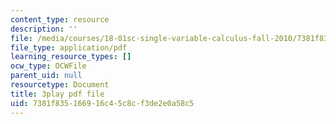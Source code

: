 ```yaml
---
content_type: resource
description: ''
file: /media/courses/18-01sc-single-variable-calculus-fall-2010/7381f835166916c45c8cf3de2e0a58c5_60VGKnYBpbg.pdf
file_type: application/pdf
learning_resource_types: []
ocw_type: OCWFile
parent_uid: null
resourcetype: Document
title: 3play pdf file
uid: 7381f835-1669-16c4-5c8c-f3de2e0a58c5
---
```


